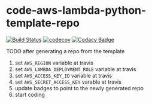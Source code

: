 # code-aws-lambda-python-template-repo

[![Build Status](https://travis-ci.org/masterbranch-io/code-aws-lambda-python-template-repo.svg?branch=master)](https://travis-ci.org/masterbranch-io/code-aws-lambda-python-template-repo)
[![codecov](https://codecov.io/gh/masterbranch-io/code-aws-lambda-python-template-repo/branch/master/graph/badge.svg)](https://codecov.io/gh/masterbranch-io/code-aws-lambda-python-template-repo)
[![Codacy Badge](https://api.codacy.com/project/badge/Grade/19d712a9592440b69a11603fec81ed04)](https://www.codacy.com/gh/masterbranch-io/code-aws-lambda-python-template-repo?utm_source=github.com&amp;utm_medium=referral&amp;utm_content=masterbranch-io/code-aws-lambda-python-template-repo&amp;utm_campaign=Badge_Grade)

TODO after generating a repo from the template

1. set `AWS_REGION` variable at travis
1. set `AWS_LAMBDA_DEPLOYMENT_ROLE` variable at travis
1. set `AWS_ACCESS_KEY_ID` variable at travis
1. set `AWS_SECRET_ACCESS_KEY` varable at travis
1. update badges to point to the newly generated repo
1. start coding
